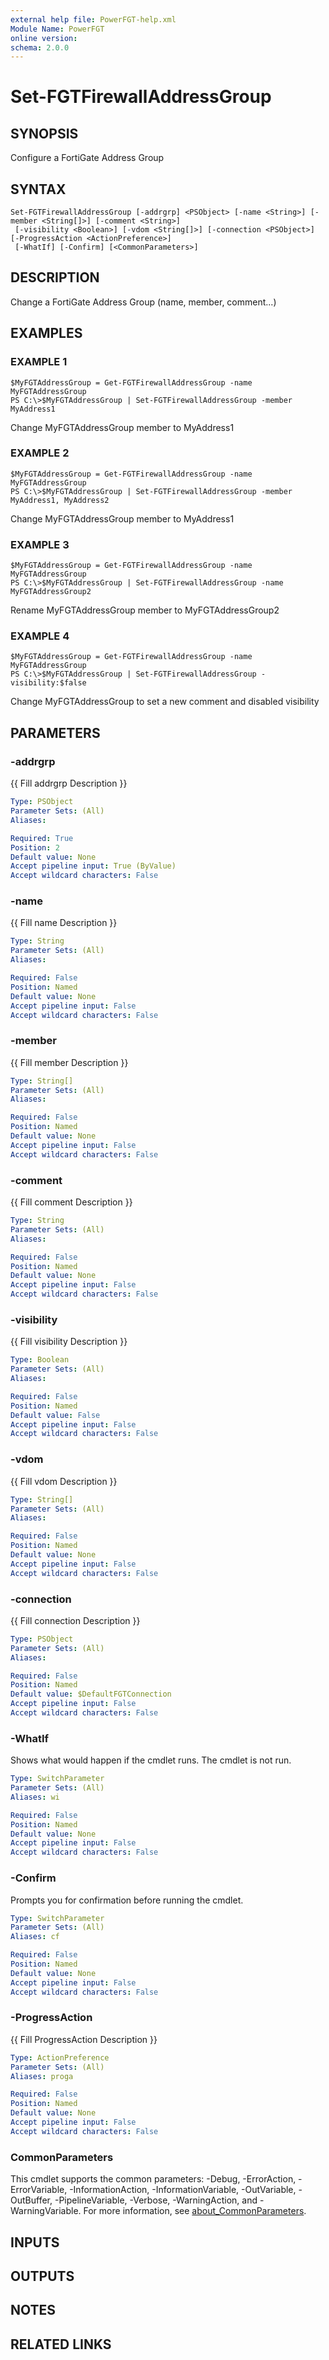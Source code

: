 ```yaml
---
external help file: PowerFGT-help.xml
Module Name: PowerFGT
online version:
schema: 2.0.0
---
```


# Set-FGTFirewallAddressGroup

## SYNOPSIS
Configure a FortiGate Address Group

## SYNTAX

```
Set-FGTFirewallAddressGroup [-addrgrp] <PSObject> [-name <String>] [-member <String[]>] [-comment <String>]
 [-visibility <Boolean>] [-vdom <String[]>] [-connection <PSObject>] [-ProgressAction <ActionPreference>]
 [-WhatIf] [-Confirm] [<CommonParameters>]
```

## DESCRIPTION
Change a FortiGate Address Group (name, member, comment...)

## EXAMPLES

### EXAMPLE 1
```
$MyFGTAddressGroup = Get-FGTFirewallAddressGroup -name MyFGTAddressGroup
PS C:\>$MyFGTAddressGroup | Set-FGTFirewallAddressGroup -member MyAddress1
```

Change MyFGTAddressGroup member to MyAddress1

### EXAMPLE 2
```
$MyFGTAddressGroup = Get-FGTFirewallAddressGroup -name MyFGTAddressGroup
PS C:\>$MyFGTAddressGroup | Set-FGTFirewallAddressGroup -member MyAddress1, MyAddress2
```

Change MyFGTAddressGroup member to MyAddress1

### EXAMPLE 3
```
$MyFGTAddressGroup = Get-FGTFirewallAddressGroup -name MyFGTAddressGroup
PS C:\>$MyFGTAddressGroup | Set-FGTFirewallAddressGroup -name MyFGTAddressGroup2
```

Rename MyFGTAddressGroup member to MyFGTAddressGroup2

### EXAMPLE 4
```
$MyFGTAddressGroup = Get-FGTFirewallAddressGroup -name MyFGTAddressGroup
PS C:\>$MyFGTAddressGroup | Set-FGTFirewallAddressGroup -visibility:$false
```

Change MyFGTAddressGroup to set a new comment and disabled visibility

## PARAMETERS

### -addrgrp
{{ Fill addrgrp Description }}

```yaml
Type: PSObject
Parameter Sets: (All)
Aliases:

Required: True
Position: 2
Default value: None
Accept pipeline input: True (ByValue)
Accept wildcard characters: False
```

### -name
{{ Fill name Description }}

```yaml
Type: String
Parameter Sets: (All)
Aliases:

Required: False
Position: Named
Default value: None
Accept pipeline input: False
Accept wildcard characters: False
```

### -member
{{ Fill member Description }}

```yaml
Type: String[]
Parameter Sets: (All)
Aliases:

Required: False
Position: Named
Default value: None
Accept pipeline input: False
Accept wildcard characters: False
```

### -comment
{{ Fill comment Description }}

```yaml
Type: String
Parameter Sets: (All)
Aliases:

Required: False
Position: Named
Default value: None
Accept pipeline input: False
Accept wildcard characters: False
```

### -visibility
{{ Fill visibility Description }}

```yaml
Type: Boolean
Parameter Sets: (All)
Aliases:

Required: False
Position: Named
Default value: False
Accept pipeline input: False
Accept wildcard characters: False
```

### -vdom
{{ Fill vdom Description }}

```yaml
Type: String[]
Parameter Sets: (All)
Aliases:

Required: False
Position: Named
Default value: None
Accept pipeline input: False
Accept wildcard characters: False
```

### -connection
{{ Fill connection Description }}

```yaml
Type: PSObject
Parameter Sets: (All)
Aliases:

Required: False
Position: Named
Default value: $DefaultFGTConnection
Accept pipeline input: False
Accept wildcard characters: False
```

### -WhatIf
Shows what would happen if the cmdlet runs.
The cmdlet is not run.

```yaml
Type: SwitchParameter
Parameter Sets: (All)
Aliases: wi

Required: False
Position: Named
Default value: None
Accept pipeline input: False
Accept wildcard characters: False
```

### -Confirm
Prompts you for confirmation before running the cmdlet.

```yaml
Type: SwitchParameter
Parameter Sets: (All)
Aliases: cf

Required: False
Position: Named
Default value: None
Accept pipeline input: False
Accept wildcard characters: False
```

### -ProgressAction
{{ Fill ProgressAction Description }}

```yaml
Type: ActionPreference
Parameter Sets: (All)
Aliases: proga

Required: False
Position: Named
Default value: None
Accept pipeline input: False
Accept wildcard characters: False
```

### CommonParameters
This cmdlet supports the common parameters: -Debug, -ErrorAction, -ErrorVariable, -InformationAction, -InformationVariable, -OutVariable, -OutBuffer, -PipelineVariable, -Verbose, -WarningAction, and -WarningVariable. For more information, see [about_CommonParameters](http://go.microsoft.com/fwlink/?LinkID=113216).

## INPUTS

## OUTPUTS

## NOTES

## RELATED LINKS
